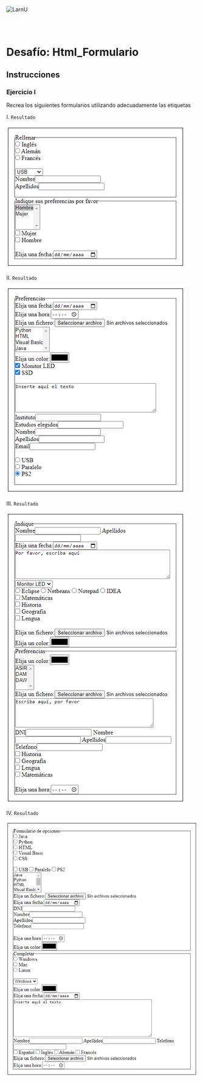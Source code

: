 ![LarnU](../_src/assets/00-PrimerosPasos/logo_LarnU.png)

<br>
<br>

# Desafío: Html_Formulario

## Instrucciones

### Ejercicio I

Recrea los siguientes formularios utilizando adecuadamente las etiquetas

I. `Resultado`

![alt text](../_src/assets/03-Html/ejercicio1.PNG)

II. `Resultado`

![alt text](../_src/assets/03-Html/ejercicio2.PNG)

III. `Resultado`

![alt text](../_src/assets/03-Html/ejercicio3.PNG)

IV. `Resultado`

![alt text](../_src/assets/03-Html/ejercicio4.PNG)
